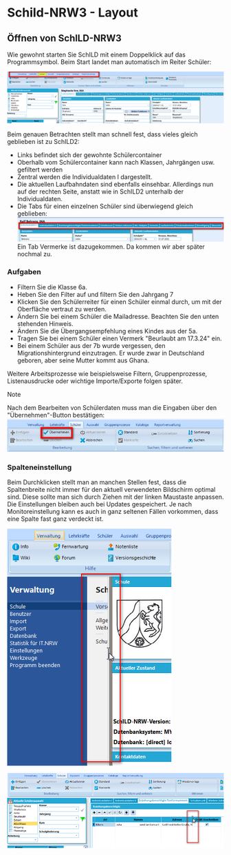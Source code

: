 # Schild-NRW3 - Layout

## Öffnen von SchILD-NRW3 
Wie gewohnt starten Sie SchILD mit einem Doppelklick auf das Programmsymbol. Beim Start landet man automatisch im Reiter Schüler:

![Hauptreiter SchILD3](./graphics/vonS2nachS3_uebersicht_schild3.png)  

Beim genauen Betrachten stellt man schnell fest, dass vieles gleich geblieben ist zu SchILD2:
* Links befindet sich der gewohnte Schülercontainer
* Oberhalb vom Schülercontainer kann nach Klassen, Jahrgängen usw. gefiltert werden
*  Zentral werden die Individualdaten I dargestellt.
* Die aktuellen Laufbahndaten sind ebenfalls einsehbar. Allerdings nun auf der rechten Seite, anstatt wie in SchILD2 unterhalb der Individualdaten.
* Die Tabs für einen einzelnen Schüler sind überwiegend gleich geblieben:
![Schuelerreiter](./graphics/vonS2nachS3_uebersicht_schuelerreiter.png)  
Ein Tab Vermerke ist dazugekommen. Da kommen wir aber später nochmal zu.

### Aufgaben
* Filtern Sie die Klasse 6a.
* Heben Sie den Filter auf und filtern Sie den Jahrgang 7
* Klicken Sie den Schülerreiter für einen Schüler einmal durch, um mit der Oberfläche vertraut zu werden. 
* Ändern Sie bei einem Schüler die Mailadresse. Beachten Sie den unten stehenden Hinweis.
* Ändern Sie die Übergangsempfehlung eines Kindes aus der 5a.
* Tragen Sie bei einem Schüler einen Vermerk "Beurlaubt am 17.3.24" ein.
* Bei einem Schüler aus der 7b wurde vergessen, den Migrationshintergrund einzutragen. Er wurde zwar in Deutschland geboren, aber seine Mutter kommt aus Ghana.




Weitere Arbeitsprozesse wie beispielsweise Filtern, Gruppenprozesse, Listenausdrucke oder wichtige Importe/Exporte folgen später.



> [!NOTE]
> Nach dem Bearbeiten von Schülerdaten muss man die Eingaben über den "Übernehmen"-Button bestätigen:
![Uebernehmen](./graphics/vonS2nachS3_uebersicht_schuelerdatenUebernehmen.png)  


### Spalteneinstellung
Beim Durchklicken stellt man an manchen Stellen fest, dass die Spaltenbreite nicht immer für den aktuell verwendeten Bildschirm optimal sind. Diese sollte man sich durch Ziehen mit der linken Maustaste anpassen. Die Einstellungen bleiben auch bei Updates gespeichert. Je nach Monitoreinstellung kann es auch in ganz seltenen Fällen vorkommen, dass eine Spalte fast ganz verdeckt ist. 

![Spaltenbreite](./graphics/vonS2nachS3_uebersicht_schild3_spalten.png) 

![Spaltenbreite](./graphics/vonS2nachS3_uebersicht_schild3_spalten2.png) 
